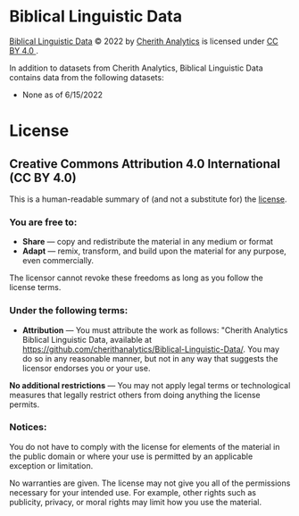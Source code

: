 # Biblical Linguistic Data

[Biblical Linguistic Data](https://github.com/cherithanalytics/Biblical-Linguistic-Data/) © 2022 by [Cherith Analytics](https://cherith.io/) is licensed under [CC BY 4.0 ](http://creativecommons.org/licenses/by/4.0/).

In addition to datasets from Cherith Analytics, Biblical Linguistic Data contains data from the following datasets:

- None as of 6/15/2022

# License

## Creative Commons Attribution 4.0 International (CC BY 4.0)

This is a human-readable summary of (and not a substitute for) the [license](http://creativecommons.org/licenses/by/4.0/).

### You are free to:

 * **Share** — copy and redistribute the material in any medium or format
 * **Adapt** — remix, transform, and build upon the material
for any purpose, even commercially.

The licensor cannot revoke these freedoms as long as you follow the license terms.

### Under the following terms:

 * **Attribution** — You must attribute the work as follows: "Cherith Analytics Biblical Linguistic Data, available at https://github.com/cherithanalytics/Biblical-Linguistic-Data/. You may do so in any reasonable manner, but not in any way that suggests the licensor endorses you or your use.

**No additional restrictions** — You may not apply legal terms or technological measures that legally restrict others from doing anything the license permits.

### Notices:

You do not have to comply with the license for elements of the material in the public domain or where your use is permitted by an applicable exception or limitation.

No warranties are given. The license may not give you all of the permissions necessary for your intended use. For example, other rights such as publicity, privacy, or moral rights may limit how you use the material.
